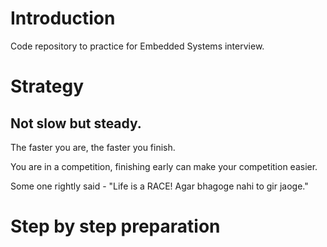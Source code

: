 # Introduction
Code repository to practice for Embedded Systems interview.

# Strategy
## Not slow but steady.
The faster you are, the faster you finish.

You are in a competition, finishing early can make your competition easier.

Some one rightly said - "Life is a RACE! Agar bhagoge nahi to gir jaoge."

# Step by step preparation

